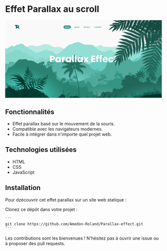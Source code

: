 # Effet Parallax au scroll



![Aperçu de l'effet parallax](capture.png)

## Fonctionnalités

- Effet parallax basé sur le mouvement de la souris.
- Compatible avec les navigateurs modernes.
- Facile à intégrer dans n'importe quel projet web.

## Technologies utilisées

- HTML
- CSS
- JavaScript

## Installation

Pour dzécouvrir cet effet parallax sur un site web statique  :

Clonez ce dépôt dans votre projet :

    ```
    git clone https://github.com/Amedon-Roland/Parallax-effect.git
    ```

Les contributions sont les bienvenues ! N'hésitez pas à ouvrir une issue ou à proposer des pull requests.


